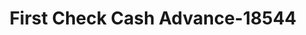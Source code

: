 ---
f_zip-code: 45690
f_state-code: OH
title: First Check Cash Advance-18544
f_phone: 740-947-6118
f_city-only: Waverly
f_address: 850 W Emmitt Ave Waverly
f_location-unique-id: '18544'
slug: first-check-cash-advance-18544
updated-on: '2024-05-30T13:46:58.046Z'
created-on: '2024-05-30T13:36:59.803Z'
published-on: '2024-05-30T13:54:32.469Z'
f_city-state: cms/city/waverly-oh.md
f_company: cms/company/first-check-cash-advance.md
f_state: cms/state/ohio.md
layout: '[payday-loan].html'
tags: payday-loan
---